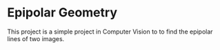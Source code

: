 # Epipolar Geometry
This project is a simple project in Computer Vision to to find the epipolar lines of two images.
